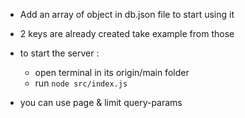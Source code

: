- Add an array of object in db.json file to start using it
- 2 keys are already created take example from those

- to start the server :
  - open terminal in its origin/main folder
  - run `node src/index.js`
- you can use page & limit query-params

